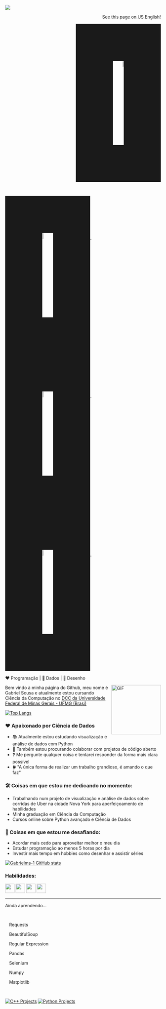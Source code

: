 ![](https://komarev.com/ghpvc/?username=Gabrielms-1)

<div align ="right">
		<a href = "https://github.com/Gabrielms-1/Gabrielms-1/blob/main/README.md">
    	See this page on US English!
			<p><img alt="See this page on US English!" width="7%" border="120" src="https://image.flaticon.com/icons/png/512/940/940207.png"/> 
		</a>
</div>

&emsp;&emsp;

<a href = "https://www.linkedin.com/in/msgabriel/">
    <img alt="LinkedIn" width="7%" border="120" src="https://www.flaticon.com/svg/static/icons/svg/1384/1384889.svg"/> 
</a>
&emsp;&emsp;
	<a href = "https://open.spotify.com/user/gabriels.msousa?si=gnVVVZmcT46DTPFQaaMzcw">
    <img alt="Spotify" width="7%" border="120" src="https://www.flaticon.com/svg/static/icons/svg/3773/3773639.svg"/> 
	</a>
&emsp;&emsp;
  <a href = "mailto:gabriels.msousa@gmail.com">
    <img alt="Mail-me!" width="7%" border="120" src="https://image0.flaticon.com/icons/svg/4350/4350052.svg"/> 
  </a>
&emsp;&emsp;

<br>


:heart: Programação | :black_heart: Dados | :green_heart: Desenho <br>

<p>
  <img align="right" alt="GIF" height="160px" src="https://media.giphy.com/media/du3J3cXyzhj75IOgvA/giphy.gif" />

Bem vindo à minha página do Github, meu nome é Gabriel Sousa e atualmente estou cursando Ciência da Computação no <a href="https://www.dcc.ufmg.br/dcc/">DCC da Universidade Federal de Minas Gerais - UFMG (Brasi)</a>
</p>
<p>

[![Top Langs](https://github-readme-stats.vercel.app/api/top-langs/?username=Gabrielms-1&theme=vue&layout=compact&card_height=520)](https://github.com/Gabrielms-1/)  

### ❤️ Apaixonado por Ciência de Dados

</p>

- 📚 Atualmente estou estudando visualização e análise de dados com Python
- 🤝 Também estou procurando colaborar com projetos de código aberto
- ❓ Me pergunte qualquer coisa e tentarei responder da forma mais clara possível
- 🍀 "A única forma de realizar um trabalho grandioso, é amando o que faz"

### :hammer_and_wrench: Coisas em que estou me dedicando no momento:
- Trabalhando num projeto de visualização e análise de dados sobre corridas de Uber na cidade Nova York para aperfeiçoamento de habilidades
- Minha graduação em Ciência da Computação
- Cursos online sobre Python avançado e Ciência de Dados

### 🌅 Coisas em que estou me desafiando:
- Acordar mais cedo para aproveitar melhor o meu dia
- Estudar programação ao menos 5 horas por dia
- Investir mais tempo em hobbies como desenhar e assistir séries

[![Gabrielms-1 GitHub stats](https://github-readme-stats.vercel.app/api?username=Gabrielms-1&hide=issues,contribs&show_icons=true&theme=vue&layout=compact)](https://github.com/anuraghazra/github-readme-stats)


### Habilidades:
<p>
<code><img height="30px" src="https://camo.githubusercontent.com/2fad14d202b24de54ef28fb28fc41b3fe661fc22ca72ab6045ed280d277bb536/68747470733a2f2f696d672e736869656c64732e696f2f62616467652f2d48544d4c352d4533344632363f7374796c653d666c6174266c6f676f3d68746d6c35266c6f676f436f6c6f723d7768697465"></code>
<code><img height="30px" src="https://camo.githubusercontent.com/106cfcc1bea1938e98f03e1291b18f30091ec44513da900b54f988416824d3b7/68747470733a2f2f696d672e736869656c64732e696f2f62616467652f2d435353332d3135373242363f7374796c653d666c6174266c6f676f3d63737333266c6f676f436f6c6f723d7768697465"></code>
<code><img height="30px" src="https://camo.githubusercontent.com/a595b7ae653b19493f79c722ee8c39517c1e7f36364d2aabff6c8c967bdb44c4/68747470733a2f2f696d672e736869656c64732e696f2f62616467652f2d507974686f6e2d626c61636b3f7374796c653d666c6174266c6f676f3d707974686f6e266c6f676f436f6c6f723d7768697465"></code>
<code><img height="30px" src="https://camo.githubusercontent.com/bd220e367c7c2a09c42aabed991001b6da031e55eb6e1588a75380beb6395177/68747470733a2f2f696d672e736869656c64732e696f2f62616467652f2d4325323026253230432b2b2d3635396164323f7374796c653d666c6174266c6f676f3d63253242253242266c6f676f436f6c6f723d666666666666"></code>
</p>
<p>



<hr>

Ainda aprendendo...

</br>
<p><img align ="left" src="https://www.flaticon.com/svg/static/icons/svg/4151/4151387.svg" width=10px> Requests </p>
<p><img align ="left" src="https://www.flaticon.com/svg/static/icons/svg/4151/4151387.svg" width=10px> BeautifulSoup </p>
<p><img align ="left" src="https://www.flaticon.com/svg/static/icons/svg/4151/4151387.svg" width=10px> Regular Expression </p> 
<p><img align ="left" src="https://www.flaticon.com/svg/static/icons/svg/4151/4151387.svg" width=10px> Pandas </p>
<p><img align ="left" src="https://www.flaticon.com/svg/static/icons/svg/4151/4151387.svg" width=10px> Selenium </p>
<p><img align ="left" src="https://www.flaticon.com/svg/static/icons/svg/4151/4151387.svg" width=10px> Numpy </p>
<p><img align ="left" src="https://www.flaticon.com/svg/static/icons/svg/4151/4151387.svg" width=10px> Matplotlib </p>
</p>
</br>

[![C++ Projects](https://github-readme-stats.vercel.app/api/pin/?username=Gabrielms-1&repo=Cpp-Projects&theme=vue)](https://github.com/Gabrielms-1/Cpp-Projects)
[![Python Projects](https://github-readme-stats.vercel.app/api/pin/?username=Gabrielms-1&repo=Python-Codes&theme=vue)](https://github.com/Gabrielms-1/Python-Codes)
